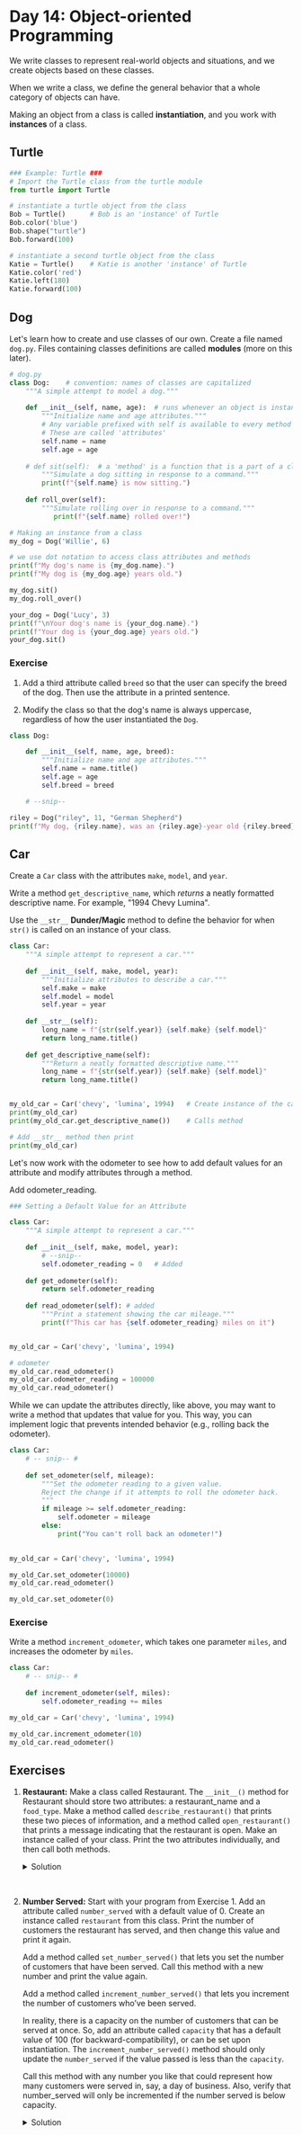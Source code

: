 # Day 14: Object-oriented Programming

We write classes to represent real-world objects and situations, and we create objects based on these classes.

When we write a class, we define the general behavior that a whole category of objects can have.

Making an object from a class is called **instantiation**, and you work with **instances** of a class.

## Turtle

```python
### Example: Turtle ###
# Import the Turtle class from the turtle module
from turtle import Turtle

# instantiate a turtle object from the class
Bob = Turtle()      # Bob is an 'instance' of Turtle
Bob.color('blue')
Bob.shape("turtle")
Bob.forward(100)

# instantiate a second turtle object from the class
Katie = Turtle()    # Katie is another 'instance' of Turtle
Katie.color('red')
Katie.left(180)
Katie.forward(100)
```

## Dog

Let's learn how to create and use classes of our own. Create a file named `dog.py`. Files containing classes definitions are called **modules** (more on this later).

```python
# dog.py
class Dog:    # convention: names of classes are capitalized
    """A simple attempt to model a dog."""
    
    def __init__(self, name, age):  # runs whenever an object is instantiated
        """Initialize name and age attributes."""
        # Any variable prefixed with self is available to every method in the class
        # These are called 'attributes'
        self.name = name
        self.age = age
        
    # def sit(self):  # a 'method' is a function that is a part of a class
        """Simulate a dog sitting in response to a command."""
        print(f"{self.name} is now sitting.")
        
    def roll_over(self):
        """Simulate rolling over in response to a command."""
           print(f"{self.name} rolled over!")

# Making an instance from a class
my_dog = Dog('Willie', 6)

# we use dot notation to access class attributes and methods
print(f"My dog's name is {my_dog.name}.")
print(f"My dog is {my_dog.age} years old.")

my_dog.sit()
my_dog.roll_over()

your_dog = Dog('Lucy', 3)
print(f"\nYour dog's name is {your_dog.name}.")
print(f"Your dog is {your_dog.age} years old.")
your_dog.sit()
```

### Exercise

1. Add a third attribute called `breed` so that the user can specify the breed of the dog. Then use the attribute in a printed sentence.

2. Modify the class so that the dog's name is always uppercase, regardless of how the user instantiated the `Dog`.

```python
class Dog:

    def __init__(self, name, age, breed):
        """Initialize name and age attributes."""
        self.name = name.title()
        self.age = age
        self.breed = breed

    # --snip--

riley = Dog("riley", 11, "German Shepherd")
print(f"My dog, {riley.name}, was an {riley.age}-year old {riley.breed}!")
```

## Car

Create a `Car` class with the attributes `make`, `model`, and `year`.

Write a method `get_descriptive_name`, which *returns* a neatly formatted descriptive name. For example, "1994 Chevy Lumina".

Use the `__str__` **Dunder/Magic** method to define the behavior for when `str()` is called on an instance of your class.

``` python
class Car:
    """A simple attempt to represent a car."""
    
    def __init__(self, make, model, year):
        """Initialize attributes to describe a car."""
        self.make = make
        self.model = model
        self.year = year
        
    def __str__(self):
        long_name = f"{str(self.year)} {self.make} {self.model}"
        return long_name.title()
        
    def get_descriptive_name(self):
        """Return a neatly formatted descriptive name."""
        long_name = f"{str(self.year)} {self.make} {self.model}"
        return long_name.title()


my_old_car = Car('chevy', 'lumina', 1994)   # Create instance of the car
print(my_old_car)
print(my_old_car.get_descriptive_name())    # Calls method

# Add __str__ method then print
print(my_old_car)
```

Let's now work with the odometer to see how to add default values for an attribute and modify attributes through a method.

Add odometer_reading.

``` python
### Setting a Default Value for an Attribute

class Car:
    """A simple attempt to represent a car."""
    
    def __init__(self, make, model, year):
        # --snip--
        self.odometer_reading = 0   # Added
    
    def get_odometer(self):
        return self.odometer_reading
    
    def read_odometer(self): # added
        """Print a statement showing the car mileage."""
        print(f"This car has {self.odometer_reading} miles on it")


my_old_car = Car('chevy', 'lumina', 1994)

# odometer
my_old_car.read_odometer()
my_old_car.odometer_reading = 100000
my_old_car.read_odometer()
```

While we can update the attributes directly, like above, you may want to write a method that updates that value for you. This way, you can implement logic that prevents intended behavior (e.g., rolling back the odometer).

``` python
class Car:
    # -- snip-- #
    
    def set_odometer(self, mileage):
        """Set the odometer reading to a given value.
        Reject the change if it attempts to roll the odometer back.
        """
        if mileage >= self.odometer_reading:
            self.odometer = mileage
        else:
            print("You can't roll back an odometer!")

        
my_old_car = Car('chevy', 'lumina', 1994)

my_old_Car.set_odometer(10000)
my_old_car.read_odometer()

my_old_car.set_odometer(0)
```

### Exercise

Write a method `increment_odometer`, which takes one parameter `miles`, and increases the odometer by `miles`.

``` python
class Car:
    # -- snip-- #
    
    def increment_odometer(self, miles):
        self.odometer_reading += miles

my_old_car = Car('chevy', 'lumina', 1994)

my_old_car.increment_odometer(10)
my_old_car.read_odometer()
```

## Exercises

1. **Restaurant:** Make a class called  Restaurant. The  `__init__()` method for Restaurant should store two attributes: a restaurant_name and a `food_type`. Make a method called `describe_restaurant()` that prints these two pieces of information, and a method called `open_restaurant()` that prints a message indicating that the restaurant is open.
Make an instance called of your class. Print the two attributes individually, and then call both methods.

    <details>
    <summary>Solution</summary>

    ```python
    class Restaurant:
        """A simple attempt to model a restaurant."""
        
        def __init__(self, restaurant_name, food_type):
            """Initialize attributes."""
            self.restaurant_name = restaurant_name
            self.food_type = food_type
            
        def describe_restaurant(self):
            """Prints a description of the restaurant."""
            print(f"{self.restaurant_name.title()} serves {self.restaurant_type}.")
            
        def open_restaurant(self):
            """Opens the restaurant."""
            print(f"{self.restaurant_name.title()} is open!")
            

    pizza_place = Restaurant("Palace Pizza", "pizza")

    print(pizza_place.restaurant_name)
    print(pizza_place.restaurant_type)
    pizza_place.describe_restaurant()
    pizza_place.open_restaurant()
    ```
    </details>
 <br>

2. **Number Served:** Start with your program from Exercise 1. Add an attribute called `number_served` with a default value of 0. Create an instance called `restaurant` from this class. Print the number of customers the restaurant has served, and then change this value and print it again.

    Add a method called `set_number_served()` that lets you set the number of customers that have been served. Call this method with a new number and print the value again.

    Add a method called `increment_number_served()` that lets you increment the number of customers who’ve been served.
    
    In reality, there is a capacity on the number of customers that can be served at once. So, add an attribute called `capacity` that has a default value of 100 (for backward-compatibility), or can be set upon instantiation. The `increment_number_served()` method should only update the `number_served` if the value passed is less than the `capacity`.
    
    Call this method with any number you like that could represent how many customers were served in, say, a day of business. Also, verify that number_served will only be incremented if the number served is below capacity.

    <details>
    <summary>Solution</summary>

    ```python
   class Restaurant:
       """A simple attempt to model a restaurant."""
       
       def __init__(self, restaurant_name, food_type, capacity=100):
           self.restaurant_name = restaurant_name
           self.food_type = food_type
           self.number_served = 0
           self.capacity = capacity

       def describe_restaurant(self):
           """Prints a description of the restaurant."""
           print(f"{self.restaurant_name.title()} serves {self.restaurant_type}.")
               
       def open_restaurant(self):
           """Opens the restaurant."""
           print(f"{self.restaurant_name.title()} is open!")
           
       def set_number_served(self, n):
           """Sets the number served to a specific value."""
           self.number_served = n

       def increment_number_served(self, n):
           """Increments the number served by a specific value, if possible."""
           if n < self.capacity:
               self.number_served += n
           else:
               print((f"{self.restaurant_name} has a capacity of {self.capacity}, and cannot serve that many people at once."))

   pizza_place = Restaurant("Palace Pizza", "pizza")

   print(f"pizza_place.number_served: {pizza_place.number_served}")
   pizza_place.number_served = 1
   print(f"pizza_place.number_served: {pizza_place.number_served}")

   pizza_place.set_number_served(10)
   print(f"pizza_place.number_served: {pizza_place.number_served}")

   pizza_place.increment_number_served(99)
   print(f"pizza_place.number_served: {pizza_place.number_served}")

   pizza_place.increment_number_served(999)
   print(f"pizza_place.number_served: {pizza_place.number_served}")

   # Verify the capacity can be set upon instantiation
   pasta_place = Restaurant("Olive Garden", "pasta", 500)
   print(f"pasta_place.capacity: {pasta_place.capacity}")
    ```
    </details>
 <br>